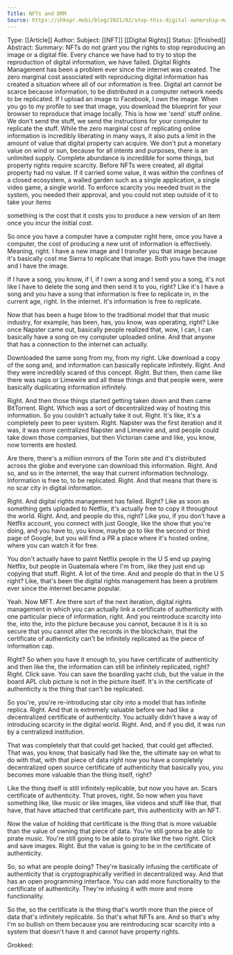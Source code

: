 ```yaml
---
Title: NFTs and DRM
Source: https://shkspr.mobi/blog/2021/02/stop-this-digital-ownership-madness-nfts-are-bullshit-and-the-stupid-makes-me-angry/
---
```

Type:  [[Article]]
Author: 
Subject: [[NFT]] [[Digital Rights]]
Status: [[finished]] 
Abstract:
Summary:
	NFTs do not grant you the rights to stop reproducing an image or a digital file. Every chance we have had to try to stop the reproduction of digital information, we have failed. Digital Rights Management has been a problem ever since the internet was created.
	The zero marginal cost associated with reproducing digital information has created a situation where all of our information is free. Digital art cannot be scarce because information, to be distributed in a computer network needs to be replicated. If I upload an image to Facebook, I own the image. When you go to my profile to see that image, you download the blueprint for your browser to reproduce that image locally. This is how we 'send' stuff online. We don't send the stuff, we send the instructions for your computer to replicate the stuff.
	While the zero marginal cost of replicating online information is incredibly liberating in many ways, it also puts a limit in the amount of value that digital property can acquire. We don't put a monetary value on wind or sun, because for all intents and purposes, there is an unlimited supply. Complete abundance is incredible for some things, but property rights require scarcity. 
	Before NFTs were created, all digital property had no value. If it carried some value, it was within the confines of a closed ecosystem, a walled garden such as a single application, a single video game, a single world. To enforce scarcity you needed trust in the system, you needed their approval, and you could not step outside of it to take your items

something is the cost that it costs you to produce a new version of an item once you incur the initial cost.

So once you have a computer have a computer right here, once you have a computer, the cost of producing a new unit of information is effectively. Meaning, right. I have a new image and I transfer you that image because it's basically cost me Sierra to replicate that image. Both you have the image and I have the image.

If I have a song, you know, if I, if I own a song and I send you a song, it's not like I have to delete the song and then send it to you, right? Like it's I have a song and you have a song that information is free to replicate in, in the current age, right. In the internet. It's information is free to replicate.

Now that has been a huge blow to the traditional model that that music industry, for example, has been, has, you know, was operating, right? Like once Napster came out, basically people realized that, wow, I can, I can basically have a song on my computer uploaded online. And that anyone that has a connection to the internet can actually.

Downloaded the same song from my, from my right. Like download a copy of the song and, and information can basically replicate infinitely. Right. And they were incredibly scared of this concept. Right. But then, then came like there was naps or Limewire and all these things and that people were, were basically duplicating information infinitely.

Right. And then those things started getting taken down and then came BitTorrent. Right. Which was a sort of decentralized way of hosting this information. So you couldn't actually take it out. Right. It's like, it's a completely peer to peer system. Right. Napster was the first iteration and it was, it was more centralized Napster and Limewire and, and people could take down those companies, but then Victorian came and like, you know, now torrents are hosted.

Are there, there's a million mirrors of the Torin site and it's distributed across the globe and everyone can download this information. Right. And so, and so in the internet, the way that current information technology. Information is free to, to be replicated. Right. And that means that there is no scar city in digital information.

Right. And digital rights management has failed. Right? Like as soon as something gets uploaded to Netflix, it's actually free to copy it throughout the world. Right. And, and people do this, right? Like you, if you don't have a Netflix account, you connect with just Google, like the show that you're doing, and you have to, you know, maybe go to like the second or third page of Google, but you will find a PR a place where it's hosted online, where you can watch it for free.

You don't actually have to paint Netflix people in the U S end up paying Netflix, but people in Guatemala where I'm from, like they just end up copying that stuff. Right. A lot of the time. And and people do that in the U S right? Like, that's been the digital rights management has been a problem ever since the internet became popular.

Yeah. Now MFT. Are there sort of the next iteration, digital rights management in which you can actually link a certificate of authenticity with one particular piece of information, right. And you reintroduce scarcity into the, into the, into the picture because you cannot, because it is it is so secure that you cannot alter the records in the blockchain, that the certificate of authenticity can't be infinitely replicated as the piece of information cap.

Right? So when you have it enough to, you have certificate of authenticity and then like the, the information can still be infinitely replicated, right? Right. Click save. You can save the boarding yacht club, but the value in the board APL club picture is not in the picture itself. It's in the certificate of authenticity is the thing that can't be replicated.

So you're, you're re-introducing star city into a model that has infinite replica. Right. And that is extremely valuable before we had like a decentralized certificate of authenticity. You actually didn't have a way of introducing scarcity in the digital world. Right. And, and if you did, it was run by a centralized institution.

That was completely that that could get hacked, that could get affected. That was, you know, that basically had like the, the ultimate say on what to do with that, with that piece of data right now you have a completely decentralized open source certificate of authenticity that basically you, you becomes more valuable than the thing itself, right?

Like the thing itself is still infinitely replicable, but now you have an. Scars certificate of authenticity. That proves, right. So now when you have something like, like music or like images, like videos and stuff like that, that have, that have attached that certificate part, this authenticity with an NFT.

Now the value of holding that certificate is the thing that is more valuable than the value of owning that piece of data. You're still gonna be able to pirate music. You're still going to be able to pirate like the two right. Click and save images. Right. But the value is going to be in the certificate of authenticity.

So, so what are people doing? They're basically infusing the certificate of authenticity that is cryptographically verified in decentralized way. And that has an open programming interface. You can add more functionality to the certificate of authenticity. They're infusing it with more and more functionality.

So the, so the certificate is the thing that's worth more than the piece of data that's infinitely replicable. So that's what NFTs are. And so that's why I'm so bullish on them because you are reintroducing scar scarcity into a system that doesn't have it and cannot have property rights.

Grokked: